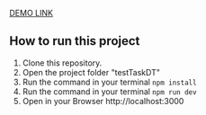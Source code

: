 [DEMO LINK](https://test-task-dt.ilya-maker.vercel.app/)
## How to run this project
1. Clone this repository.
2. Open the project folder "testTaskDT"
3. Run the command in your terminal `npm install`
4. Run the command in your terminal `npm run dev`
5. Open in your Browser http://localhost:3000
